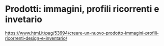 # Prodotti: immagini, profili ricorrenti e invetario

https://www.html.it/pag/53694/creare-un-nuovo-prodotto-immagini-profili-ricorrenti-design-e-inventario/